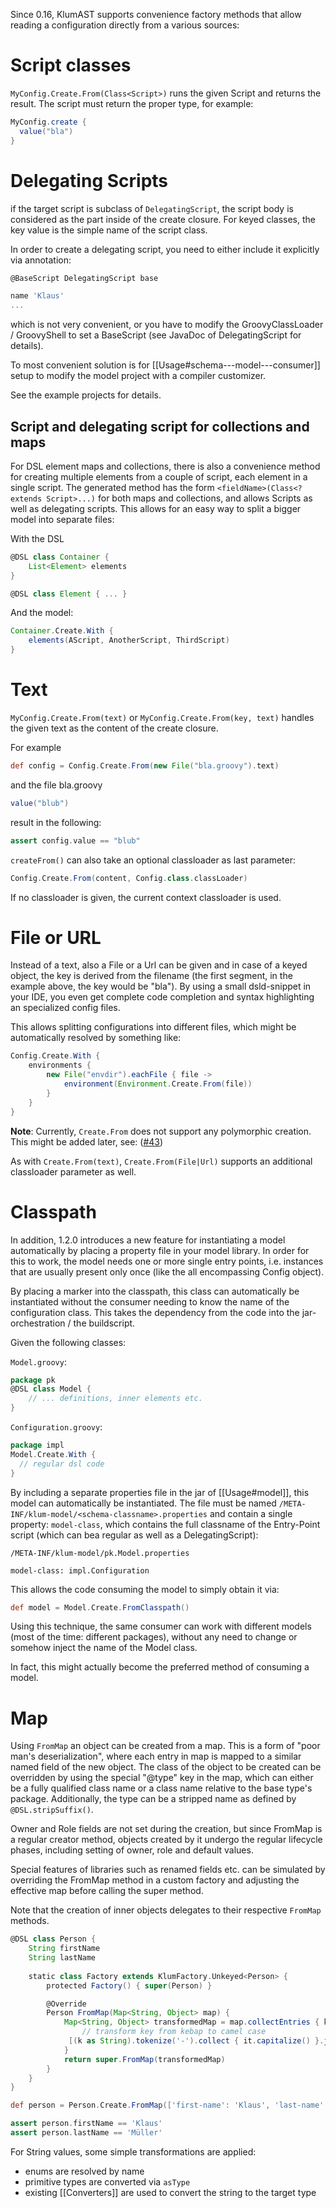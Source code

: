 Since 0.16, KlumAST supports convenience factory methods that allow reading a configuration directly from a various sources:

# Script classes

`MyConfig.Create.From(Class<Script>)` runs the given Script and returns the result. The script must return the
proper type, for example:

```groovy
MyConfig.create {
  value("bla")
}
```

# Delegating Scripts

if the target script is subclass of `DelegatingScript`, the script body is considered as the part inside of the 
create closure. For keyed classes, the key value is the simple name of the script class.

In order to create a delegating script, you need to either include it explicitly via annotation: 

```groovy
@BaseScript DelegatingScript base

name 'Klaus'
...
```

which is not very convenient, or you have to modify the GroovyClassLoader / GroovyShell to set a BaseScript (see
JavaDoc of DelegatingScript for details).

To most convenient solution is for [[Usage#schema---model---consumer]] setup to modify the model project with a compiler customizer.

See the example projects for details.

## Script and delegating script for collections and maps

For DSL element maps and collections, there is also a convenience method for creating multiple elements
from a couple of script, each element in a single script. The generated method has the form 
`<fieldName>(Class<? extends Script>...)` for both maps and collections, and allows Scripts as well 
as delegating scripts. This allows for an easy way to split a bigger model into separate files:

With the DSL

```groovy
@DSL class Container {
    List<Element> elements
}

@DSL class Element { ... }
```

And the model:

```groovy
Container.Create.With {
    elements(AScript, AnotherScript, ThirdScript)
}
```


# Text
`MyConfig.Create.From(text)` or `MyConfig.Create.From(key, text)` handles the given text as the content of the create 
closure.

For example

```groovy
def config = Config.Create.From(new File("bla.groovy").text)
```

and the file bla.groovy
```groovy
value("blub")
```

result in the following:

```groovy
assert config.value == "blub"
```

`createFrom()` can also take an optional classloader as last parameter:

```groovy
Config.Create.From(content, Config.class.classLoader)
```

If no classloader is given, the current context classloader is used.


# File or URL

Instead of a text, also a File or a Url can be given and in case of a keyed object, the key is derived from the filename 
(the first segment, in the example above, the key would be "bla"). By using a small dsld-snippet in your IDE, you even 
get complete code completion and syntax highlighting an specialized config files.

This allows splitting configurations into different files, which might be automatically resolved by something like:
 
```groovy
Config.Create.With {
    environments {
        new File("envdir").eachFile { file -> 
            environment(Environment.Create.From(file)) 
        }    
    }
}
```
 
__Note__: Currently, `Create.From` does not support any polymorphic creation. This might be added later,
 see: ([#43](https://github.com/klum-dsl/klum-core/issues/43))

As with `Create.From(text)`, `Create.From(File|Url)` supports an additional classloader parameter as well.

# Classpath

In addition, 1.2.0 introduces a new feature for instantiating a model automatically by placing
a property file in your model library. In order for this to work, the model needs one or more single
entry points, i.e. instances that are usually present only once (like the all encompassing Config object).

By placing a marker into the classpath, this class can automatically be instantiated without the consumer needing
to know the name of the configuration class. This takes the dependency from the code into the jar-orchestration /
the buildscript.

Given the following classes:

`Model.groovy`:
```groovy
package pk
@DSL class Model {
    // ... definitions, inner elements etc.
}

```

`Configuration.groovy`:
```groovy
package impl
Model.Create.With {
  // regular dsl code
}
```

By including a separate properties file in the jar of [[Usage#model]], this model
can automatically be instantiated. The file must be named `/META-INF/klum-model/<schema-classname>.properties`
and contain a single property: `model-class`, which contains the full classname of the Entry-Point script (which
can bea regular as well as a DelegatingScript):

`/META-INF/klum-model/pk.Model.properties`
```properties
model-class: impl.Configuration
```

This allows the code consuming the model to simply obtain it via:

```groovy
def model = Model.Create.FromClasspath()
```

Using this technique, the same consumer can work with different models (most of the time: different packages),
without any need to change or somehow inject the name of the Model class.

In fact, this might actually become the preferred method of consuming a model.

# Map

Using `FromMap` an object can be created from a map. This is a form of "poor man's deserialization", where each entry in
map is mapped to a similar named field of the new object. The class of the object to be created can be overridden by
using the special "@type" key in the map, which can either be a fully qualified class name or a class name relative to
the base type's package. Additionally, the type can be a stripped name as defined by `@DSL.stripSuffix()`.

Owner and Role fields are not set during the creation, but since FromMap is a regular creator method, objects created
by it undergo the regular lifecycle phases, including setting of owner, role and default values.

Special features of libraries such as renamed fields etc. can be simulated by overriding the FromMap method in a custom 
factory and adjusting the effective map before calling the super method.

Note that the creation of inner objects delegates to their respective `FromMap` methods.

```groovy
@DSL class Person {
    String firstName
    String lastName
 
    static class Factory extends KlumFactory.Unkeyed<Person> {
        protected Factory() { super(Person) }

        @Override
        Person FromMap(Map<String, Object> map) {
            Map<String, Object> transformedMap = map.collectEntries { k, v ->
                // transform key from kebap to camel case
             [(k as String).tokenize('-').collect { it.capitalize() }.join('').uncapitalize(), v]
            }
            return super.FromMap(transformedMap)
        }
    }
} 

def person = Person.Create.FromMap(['first-name': 'Klaus', 'last-name': 'Müller'])

assert person.firstName == 'Klaus'
assert person.lastName == 'Müller'
```

For String values, some simple transformations are applied:

- enums are resolved by name
- primitive types are converted via `asType`
- existing [[Converters]] are used to convert the string to the target type
